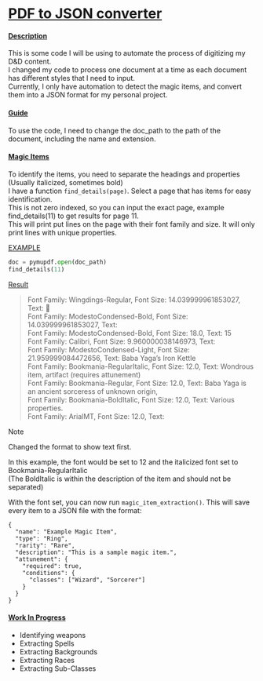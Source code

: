 # <ins>PDF to JSON converter</ins>

#### <ins>Description</ins>
This is some code I will be using to automate the process of digitizing my D&D content. <br>
I changed my code to process one document at a time as each document has different styles that I need to input. <br>
Currently, I only have automation to detect the magic items, and convert them into a JSON format for my personal project.

#### <ins>Guide</ins>
To use the code, I need to change the doc_path to the path of the document, including the name and extension. <br>

#### <ins>Magic Items</ins>
To identify the items, you need to separate the headings and properties (Usually italicized, sometimes bold)<br>
I have a function `find_details(page)`. Select a page that has items for easy identification. <br>
This is not zero indexed, so you can input the exact page, example find_details(11) to get results for page 11.<br>
This will print put lines on the page with their font family and size. It will only print lines with unique properties.<br>

<ins>EXAMPLE</ins>
```python
doc = pymupdf.open(doc_path)
find_details(11)
```
<ins>Result</ins><br>
>Font Family: Wingdings-Regular, Font Size: 14.039999961853027, Text:  <br>
Font Family: ModestoCondensed-Bold, Font Size: 14.039999961853027, Text:  <br>
Font Family: ModestoCondensed-Bold, Font Size: 18.0, Text: 15<br>
Font Family: Calibri, Font Size: 9.960000038146973, Text:  <br>
Font Family: ModestoCondensed-Light, Font Size: 21.959999084472656, Text: Baba Yaga’s Iron Kettle <br>
Font Family: Bookmania-RegularItalic, Font Size: 12.0, Text: Wondrous item, artifact (requires attunement)<br> 
Font Family: Bookmania-Regular, Font Size: 12.0, Text: Baba Yaga is an ancient sorceress of unknown origin, <br>
Font Family: Bookmania-BoldItalic, Font Size: 12.0, Text: Various properties.<br>
Font Family: ArialMT, Font Size: 12.0, Text:<br>

> [!Note]
> Changed the format to show text first.

In this example, the font would be set to 12 and the italicized font set to Bookmania-RegularItalic<br>
(The BoldItalic is within the description of the item and should not be separated)

With the font set, you can now run `magic_item_extraction()`.
This will save every item to a JSON file with the format: <br>
```
{
  "name": "Example Magic Item",
  "type": "Ring",
  "rarity": "Rare",
  "description": "This is a sample magic item.",
  "attunement": {
    "required": true,
    "conditions": {
      "classes": ["Wizard", "Sorcerer"]
    }
  }
}
```

#### <ins>Work In Progress</ins>
- Identifying weapons
- Extracting Spells
- Extracting Backgrounds
- Extracting Races
- Extracting Sub-Classes
